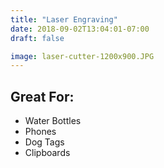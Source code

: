 ```yaml
---
title: "Laser Engraving"
date: 2018-09-02T13:04:01-07:00
draft: false

image: laser-cutter-1200x900.JPG
---
```


## Great For:

- Water Bottles
- Phones
- Dog Tags
- Clipboards
